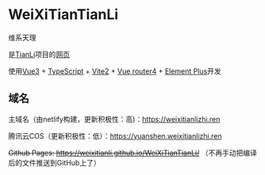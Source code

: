 # WeiXiTianTianLi

维系天理

是[TianLi](https://github.com/WeiXiTainLi/TianLi)项目的[网页](https://weixitianlizhi.ren)

使用[Vue3](https://v3.cn.vuejs.org/) + [TypeScript](https://www.typescriptlang.org/zh/) + [Vite2](https://vitejs.cn/) + [Vue router4](https://next.router.vuejs.org/zh/) + [Element Plus](https://element-plus.gitee.io/zh-CN/)开发

## 域名

主域名（由netlify构建，更新积极性：高)：https://weixitianlizhi.ren

腾讯云COS（更新积极性：低）：https://yuanshen.weixitianlizhi.ren

~~Github Pages: https://weixitianli.github.io/WeiXiTianTianLi/~~ （不再手动把编译后的文件推送到GitHub上了）
